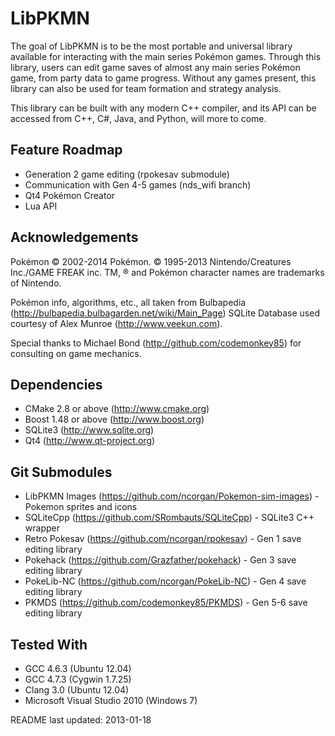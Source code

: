 LibPKMN
===================================

The goal of LibPKMN is to be the most portable and universal library available for interacting with the main series Pokémon games. Through this library, users can edit game saves of almost any main series Pokémon game, from party data to game progress. Without any games present, this library can also be used for team formation and strategy analysis.

This library can be built with any modern C++ compiler, and its API can be accessed from C++, C#, Java, and Python, will more to come.

## Feature Roadmap

 * Generation 2 game editing (rpokesav submodule)
 * Communication with Gen 4-5 games (nds_wifi branch)
 * Qt4 Pokémon Creator
 * Lua API

## Acknowledgements

Pokémon © 2002-2014 Pokémon. © 1995-2013 Nintendo/Creatures Inc./GAME FREAK inc. TM, ® and Pokémon character names are trademarks of Nintendo. 

Pokémon info, algorithms, etc., all taken from Bulbapedia (http://bulbapedia.bulbagarden.net/wiki/Main_Page)
SQLite Database used courtesy of Alex Munroe (http://www.veekun.com).

Special thanks to Michael Bond (http://github.com/codemonkey85) for consulting on game mechanics.

## Dependencies

 * CMake 2.8 or above (http://www.cmake.org)
 * Boost 1.48 or above (http://www.boost.org)
 * SQLite3 (http://www.sqlite.org)
 * Qt4 (http://www.qt-project.org)

## Git Submodules

 * LibPKMN Images (https://github.com/ncorgan/Pokemon-sim-images) - Pokemon sprites and icons
 * SQLiteCpp (https://github.com/SRombauts/SQLiteCpp) - SQLite3 C++ wrapper
 * Retro Pokesav (https://github.com/ncorgan/rpokesav) - Gen 1 save editing library
 * Pokehack (https://github.com/Grazfather/pokehack) - Gen 3 save editing library
 * PokeLib-NC (https://github.com/ncorgan/PokeLib-NC) - Gen 4 save editing library
 * PKMDS (https://github.com/codemonkey85/PKMDS) - Gen 5-6 save editing library

## Tested With

 * GCC 4.6.3 (Ubuntu 12.04)
 * GCC 4.7.3 (Cygwin 1.7.25)
 * Clang 3.0 (Ubuntu 12.04)
 * Microsoft Visual Studio 2010 (Windows 7)

README last updated: 2013-01-18
